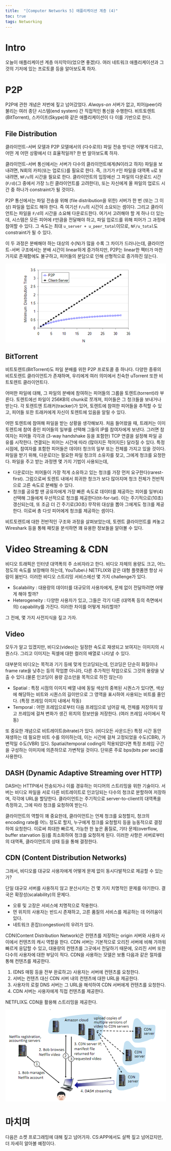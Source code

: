 ```yaml
---
title:  "[Computer Networks 5] 애플리케이션 계층 (4)"
toc: true
tags: Networking
---
```


# Intro
오늘이 애플리케이션 계층 마지막이(었으면 좋겠)다. 여러 네트워크 애플리케이션과 그것의 기저에 있는 프로토콜 등을 알아보도록 하자.


# P2P
P2P에 관한 개념은 저번에 짚고 넘어갔었다. _Always-on_ 서버가 없고, 피어(peer)라 불리는 여러 종단 시스템(end system) 간 직접적인 통신을 수행한다. 비트토렌트(BitTorrent), 스카이프(Skype)와 같은 애플리케이션이 다 이를 기반으로 한다.

## File Distribution
클라이언트-서버 모델과 P2P 모델에서의 (다수로의) 파일 전송 방식은 어떻게 다르고, 어떤 게 어떤 상황에서 더 효율적일까? 한 번 알아보도록 하자.

클라이언트-서버 통신에서는 서버가 다수의 클라이언트에게(N이라고 하자) 파일을 보내려면, N회의 카피(또는 업로드)를 필요로 한다. 즉, 크기가 `F`인 파일을 대역폭 `u`로 보내려면, `NF/u`의 시간을 필요로 한다. 클라이언트의 입장에선 그 파일의 다운로드 시간(`F/d`)(그 중에서 가장 느린 클라이언트를 고려한다), 또는 자신에게 올 파일의 업로드 시간 중 하나가 constraint가 될 것이다.

P2P 통신에서는 파일 전송을 위해 (file distribution을 위한) 서버가 한 번 (또는 그 이상) 파일을 업로드 해야 한다. 즉 여기선 `F/u`의 시간이 소요되는 셈이다. 그리고 클라이언트는 파일을 `F/d`의 시간을 소요해 다운로드한다. 여기서 고려해야 할 게 하나 더 있는데, 시스템은 모든 피어에 `F`만큼을 전달해야 하고, 파일 업로드를 위해 피어가 그 과정에 참여할 수 있다. 그 속도는 최대 `u_server + u_peer_total`이므로, `NF/u_total`도 constraint가 될 수 있다.

이 두 과정은 분배해야 하는 대상의 수(N)가 많을 수록 그 차이가 드러나는데, 클라이언트-서버 구조에서는 분배 시간이 linear하게 증가하지만, P2P는 linear한 팩터가 마찬가지로 존재함에도 불구하고, 피어들의 분담으로 인해 선형적으로 증가하진 않는다.

![](/imgs/network/net15.png)

## BitTorrent
비트토렌트(BitTorrent)도 파일 분배를 위한 P2P 프로토콜 중 하나다. 다양한 종류의 비트토렌트 클라이언트가 존재하며, 우리에게 여러 의미에서 친숙한 uTorrent 또한 비트토렌트 클라이언트다.

어떠한 파일에 대해, 그 파일의 분배에 참여하는 피어들의 그룹을 토렌트(torrent)라 부른다. 토렌트에선 파일이 256KB의 chunk로 쪼개져, 피어들은 그 청크들을 보내거나 받는다. 각 토렌트엔 트래커(tracker)가 있어, 토렌트에 참여한 피어들을 추적할 수 있고, 피어들 또한 트래커에게 자신이 토렌트에 있음을 알릴 수 있다. 

어떤 토렌트에 참여해 파일을 받는 상황을 생각해보자. 처음 들어왔을 때, 트래커는 이미 토렌트에 참여 중인 피어들의 일부를 선택해 그들의 IP를 참여자에게 보낸다. 그러면 참여자는 피어들 각각과 (3-way handshake 등을 포함한) TCP 연결을 설정해 파일 공유를 시작한다. 연결되는 피어는 시간에 따라 (많아지든 적어지든) 달라질 수 있다. 특정 시점에, 참여자를 포함한 피어들은 데이터 청크의 일부 또는 전체를 가지고 있을 것이다. 파일을 받기 위해, 다운로더는 필요한 파일 청크의 소유자를 찾고, 그에게 청크를 요청한다. 파일을 주고 받는 과정엔 몇 가지 기법이 사용되는데,

- 다운로더는 피어들이 가장 적게 소유하고 있는 청크를 가장 먼저 요구한다(rarest-first). 그럼으로써 토렌트 내에서 희귀한 청크가 보다 많아지며 청크 전체가 전반적으로 고른 속도로 분배될 수 있다.
- 청크를 공유할 땐 공유자에게 가장 빠른 속도로 데이터를 제공하는 피어를 일부(4) 선택해 그들에게 우선적으로 청크를 제공한다(tit-for-tat). 이는 주기적으로(10초) 갱신되는데, 또 조금 더 긴 주기로(30초) 무작위 대상을 뽑아 그에게도 청크를 제공한다. 이로써 총 다섯 피어에게 청크를 제공하는 셈이다.

비트토렌트에 대한 전반적인 구조와 과정을 살펴보았는데, 토렌트 클라이언트를 켜놓고 Wireshark 등을 통해 패킷을 분석하면 꽤 유용한 정보들을 알아볼 수 있다.

# Video Streaming & CDN
비디오 트래픽은 인터넷 대역폭의 주 소비자라고 한다. 비디오 자체의 용량도 크고, 어느 정도의 속도를 보장해야 하는데, YouTube나 NETFLIX와 같은 대형 플랫폼엔 항상 사람이 붐빈다. 이러한 비디오 스트리밍 서비스에선 몇 가지 challenge가 있다.

- Scalability : 대용량의 데이터를 대규모의 사용자에게, 문제 없이 전달하려면 어떻게 해야 할까?
- Heterogeneity : 다양한 사용자가 있고, 그들은 각기 다른 (대역폭 등의 측면에서의) capability를 가진다. 이러한 차이를 어떻게 처리할까?

그 전에, 몇 가지 사전지식을 짚고 가자.

## Video
모두가 알고 있겠지만, 비디오(video)는 일정한 속도로 재생되고 보여지는 이미지의 시퀀스다. 그리고 이미지는 픽셀에 대한 컬러의 배열로 나타낼 수 있다.

대부분의 비디오는 목적과 기기 등에 맞게 인코딩되는데, 인코딩은 단순히 화질이나 frame rate을 낮추는 등의 작업뿐 아니라, 다른 추가적인 작업으로도 그것의 용량을 낮출 수 있다.(물론 인코딩이 용량 감소만을 목적으로 하진 않는다)

- Spatial : 특정 시점의 이미지 배열 내에 동일 색상의 중복된 시퀀스가 있다면, 색상에 해당하는 비트와 시퀀스의 길이만으로 그 영역을 표시하여 사용되는 비트를 줄인다. (특정 프레임 이미지 내에서 작동)
- Temporal : 어떤 프레임으로부터 다음 프레임으로 넘어갈 때, 전체를 저장하지 않고 프레임에 걸쳐 변화가 생긴 위치의 정보만을 저장한다. (여러 프레임 사이에서 작동)

또 중요한 개념으로 비트레이트(bitrate)가 있다. (비디오든 사운드든) 특정 시간 동안 재생하는 데 필요한 비트 수를 의미하는데, 이는 시간에 걸쳐 고정되었을 수도(CBR), 가변적일 수도(VBR) 있다. Spatial/temporal coding이 적용되었다면 특정 프레임 구간을 구성하는 이미지에 의존하므로 가변적일 것이다. 단위론 주로 bps(bits per sec)를 사용한다.

## DASH (Dynamic Adaptive Streaming over HTTP)
DASH는 HTTP에서 전송되거나 이를 경유하는 미디어의 스트리밍을 위한 기술이다. 서버는 비디오 파일을 서로 다른 비트레이트로 인코딩되는 다수의 청크로 분할하여 저장하며, 각각에 URL을 할당한다. 클라이언트는 주기적으로 server-to-client의 대역폭을 측정하고, 그에 따라 청크를 요청하여 받는다.

클라이언트의 역할이 꽤 중요한데, 클라이언트는 언제 청크를 요청할지, 청크의 encoding rate를 어느 정도로 할지, 누구에게 청크를 요청할지 등을 능동적으로 결정하여 요청한다. 이로써 최대한 빠르게, 가능한 한 높은 품질로, 기타 문제(overflow, buffer starvation 등)를 최소화하여 청크를 요청하게 된다. 이러한 사항은 서버로부터의 대역폭, 클라이언트의 상태 등을 통해 결정한다.

## CDN (Content Distribution Networks)
그래서, 비디오를 대규모 사용자에게 어떻게 문제 없이 동시다발적으로 제공할 수 있는가? 

단일 대규모 서버를 사용하지 않고 분산시키는 건 몇 가지 치명적인 문제를 야기한다. 결국은 확장성(scalability)의 문제다.

- 오류 및 고장은 서비스에 치명적으로 작용한다.
- 먼 위치의 사용자는 반드시 존재하고, 고른 품질의 서비스를 제공하는 데 어려움이 있다.
- 네트워크 혼잡(congestion)의 우려가 있다.

CDN(Content Distribution Network)은 컨텐츠를 저장하는 origin 서버와 사용자 사이에서 컨텐츠의 캐시 역할을 한다. CDN 서버는 기본적으로 오리진 서버에 비해 가까워 빠르게 응답할 수 있고, 대용량의 컨텐츠를 그곳에서 전달하기 때문에, 오리진 서버 또한 다수의 사용자에 대한 부담이 적다. CDN을 사용하는 모델은 보통 다음과 같은 절차를 통해 컨텐츠를 제공한다.

1. (DNS 매핑 등을 전부 완료하고) 사용자는 서버에 컨텐츠를 요청한다.
2. 서버는 컨텐츠 대신 CDN 서버 내의 컨텐츠에 대한 URL을 제공한다.
3. 사용자의 로컬 DNS 서버는 그 URL을 해석하여 CDN 서버에게 컨텐츠를 요청한다.
4. CDN 서버는 사용자에게 직접 컨텐츠를 제공한다.

NETFLIX도 CDN을 활용해 스트리밍을 제공한다.

![](/imgs/network/net16.png)


# 마치며
다음은 소켓 프로그래밍에 대해 짚고 넘어가자. CS:APP에서도 살짝 짚고 넘어갔지만, 더 자세히 알아볼 예정이다.
